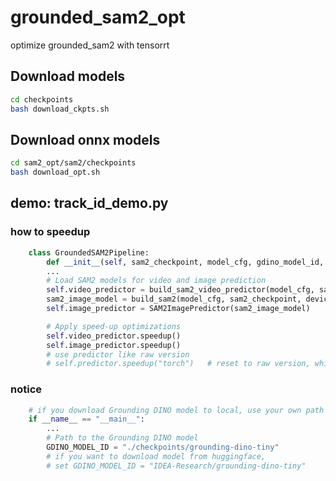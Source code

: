 # grounded_sam2_opt
optimize grounded_sam2 with tensorrt


## Download models

```bash
cd checkpoints
bash download_ckpts.sh 
```

## Download onnx models

```bash
cd sam2_opt/sam2/checkpoints
bash download_opt.sh
```
## demo: track_id_demo.py

### how to speedup
```python
    class GroundedSAM2Pipeline:
        def __init__(self, sam2_checkpoint, model_cfg, gdino_model_id, text_query="person.", device="cuda"):
        ...
        # Load SAM2 models for video and image prediction
        self.video_predictor = build_sam2_video_predictor(model_cfg, sam2_checkpoint)
        sam2_image_model = build_sam2(model_cfg, sam2_checkpoint, device=self.device)
        self.image_predictor = SAM2ImagePredictor(sam2_image_model)

        # Apply speed-up optimizations
        self.video_predictor.speedup()
        self.image_predictor.speedup()
        # use predictor like raw version
        # self.predictor.speedup("torch")   # reset to raw version, which support other model version, such as tiny
```

### notice
```python
    # if you download Grounding DINO model to local, use your own path here.
    if __name__ == "__main__":
        ...
        # Path to the Grounding DINO model
        GDINO_MODEL_ID = "./checkpoints/grounding-dino-tiny"
        # if you want to download model from huggingface,
        # set GDINO_MODEL_ID = "IDEA-Research/grounding-dino-tiny"
```